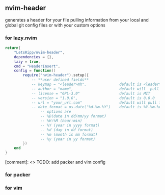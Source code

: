 ## nvim-header
generates a header for your file pulling information from your local and global git config files
or with your custom options

### for lazy.nvim
```lua
return{
    "LetsRipp/nvim-header",
    dependencies = {},
    lazy = true,
    cmd = "HeaderInsert",
    config = function()
        require("nvim-header").setup({
            -- **user defined fields**
            -- keymap = "<leader>mh",               default is <leader>mh
            -- author = "name",                     default will  pull from git config
            -- license = "GPL-3.0"                  default is MIT
            -- version = "1.0.0",                   default is 0.0.0
            -- url = "your_url.com"                 default will pull from git config 
            -- date_format = os.date("%d-%m-%Y")    default is %Y-%m-%d or (2025-01-15) 
                -- options are
                -- %D(date in dd/mm/yy format)
                -- %H:%M (hour:min)
                -- %Y (year in yyyy format)
                -- %d (day in dd format)
                -- %m (month in mm format) 
                -- %y (year in yy format)
        })
    end
}
```

[comment]: <> TODO: add packer and vim config

### for packer
### for vim
